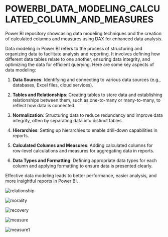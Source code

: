 # POWERBI_DATA_MODELING_CALCULATED_COLUMN_AND_MEASURES

Power BI repository showcasing data modeling techniques and the creation of calculated columns and measures using DAX for enhanced data analysis.

Data modeling in Power BI refers to the process of structuring and organizing data to facilitate analysis and reporting. It involves defining how different data tables relate to one another, ensuring data integrity, and optimizing the data for efficient querying. Here are some key aspects of data modeling:

1. **Data Sources**: Identifying and connecting to various data sources (e.g., databases, Excel files, cloud services).

2. **Tables and Relationships**: Creating tables to store data and establishing relationships between them, such as one-to-many or many-to-many, to reflect how data is connected.

3. **Normalization**: Structuring data to reduce redundancy and improve data integrity, often by separating data into distinct tables.

4. **Hierarchies**: Setting up hierarchies to enable drill-down capabilities in reports.

5. **Calculated Columns and Measures**: Adding calculated columns for row-level calculations and measures for aggregating data in reports.

6. **Data Types and Formatting**: Defining appropriate data types for each column and applying formatting to ensure data is presented clearly.

Effective data modeling leads to better performance, easier analysis, and more insightful reports in Power BI. 

![relationship](https://github.com/user-attachments/assets/6020fa4d-6d45-4fa3-a5ed-d766b8dcddfe)

![morality](https://github.com/user-attachments/assets/ad73fc16-1799-4595-9f9e-73df3cfac318)

![recovery](https://github.com/user-attachments/assets/44f7cfbe-f655-429e-86b7-544b97aec4da)

![measure](https://github.com/user-attachments/assets/8acdc70e-0270-434e-9089-00166cf9e898)

![measure1](https://github.com/user-attachments/assets/3bfc47e0-9e94-4965-b6e9-6fde584e779c)


